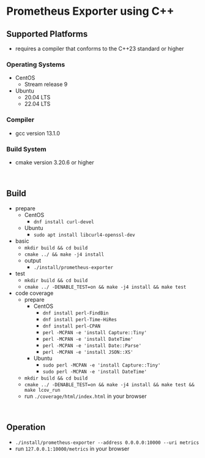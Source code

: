 # Prometheus Exporter using C++

## Supported Platforms
 - requires a compiler that conforms to the C++23 standard or higher

### Operating Systems
 - CentOS
   - Stream release 9
 - Ubuntu
   - 20.04 LTS
   - 22.04 LTS

### Compiler
 - gcc version 13.1.0

### Build System
 - cmake version 3.20.6 or higher

<br/>

## Build
 - prepare
   - CentOS
     - `dnf install curl-devel`
   - Ubuntu
     - `sudo apt install libcurl4-openssl-dev`
 - basic
   - `mkdir build && cd build`
   - `cmake ../ && make -j4 install`
   - output
     - `./install/prometheus-exporter`
 - test
   - `mkdir build && cd build`
   - `cmake ../ -DENABLE_TEST=on && make -j4 install && make test`
 - code coverage
   - prepare
     - CentOS
       - `dnf install perl-FindBin`
       - `dnf install perl-Time-HiRes`
       - `dnf install perl-CPAN`
       - `perl -MCPAN -e 'install Capture::Tiny'`
       - `perl -MCPAN -e 'install DateTime'`
       - `perl -MCPAN -e 'install Date::Parse'`
       - `perl -MCPAN -e 'install JSON::XS'`
     - Ubuntu
       - `sudo perl -MCPAN -e 'install Capture::Tiny'`
       - `sudo perl -MCPAN -e 'install DateTime'`
   - `mkdir build && cd build`
   - `cmake ../ -DENABLE_TEST=on && make -j4 install && make test && make lcov_run`
   - run `./coverage/html/index.html` in your browser

<br/>

## Operation
 - `./install/prometheus-exporter --address 0.0.0.0:10000 --uri metrics`
 - run `127.0.0.1:10000/metrics` in your browser
